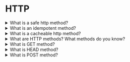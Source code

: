 # HTTP

<details>
  <summary>What is a safe http method?</summary>

An HTTP method is safe if it doesn't alter the state of the server. In other words, a method is safe if it leads to a read-only operation. Several common HTTP methods are safe: GET, HEAD, or OPTIONS. All safe methods are also idempotent, but not all idempotent methods are safe. For example, PUT and DELETE are both idempotent but unsafe.

[More >>](https://developer.mozilla.org/en-US/docs/Glossary/Safe/HTTP)

</details>

<details>
  <summary>What is an idempotent method?</summary>

An HTTP method is idempotent if an identical request can be made once or several times in a row with the same effect while leaving the server in the same state. In other words, an idempotent method should not have any side effects — unless those side effects are also idempotent. Implemented correctly, the GET, HEAD, PUT, and DELETE methods are idempotent, but not the POST method. All safe methods are also idempotent.

[More >>](https://developer.mozilla.org/en-US/docs/Glossary/Idempotent)

</details>

<details>
  <summary>What is a cacheable http method?</summary>

A cacheable response is an HTTP response that can be cached, that is stored to be retrieved and used later, saving a new request to the server.

[More >>](https://developer.mozilla.org/en-US/docs/Glossary/cacheable)

</details>

<details>
  <summary>What are HTTP methods? What methods do you know?</summary>

HTTP describes a set of request methods that demonstrate what action is needed. There are the following methods:

`GET` - to request source view. It is possible only to get data;

`HEAD` - the same as the GET but without response;

`POST` - to send subjects to a server and often require changes of the server state or side effects;

`PUT` - to replace all parts of an existed subject;

`PATCH` - to update only part of an existed subject;

`DELETE` - to remove data;

`CONNECT` - to create a connection between server and client;

`OPTIONS` - to get source description;

`TRACE` - to request test a message from a server.

[More >>](https://developer.mozilla.org/en-US/docs/Web/HTTP/Methods)

</details>

<details>
  <summary>What is GET method?</summary>

The HTTP GET method requests a representation of the specified resource.

| Option                       | Value |
| ---------------------------- | ----- |
| Request has body             | No    |
| Successful response has body | Yes   |
| Safe                         | Yes   |
| Idempotent                   | Yes   |
| Cacheable                    | Yes   |
| Allowed in HTML forms        | Yes   |

[More >>](https://developer.mozilla.org/en-US/docs/Web/HTTP/Methods/GET)

</details>

<details>
  <summary>What is HEAD method?</summary>

The HTTP HEAD method requests the headers that would be returned if the HEAD request's URL was instead requested with the HTTP GET method. For example, if a URL might produce a large download, a HEAD request could read its Content-Length header to check the filesize without actually downloading the file.

| Option                       | Value |
| ---------------------------- | ----- |
| Request has body             | No    |
| Successful response has body | No    |
| Safe                         | Yes   |
| Idempotent                   | Yes   |
| Cacheable                    | Yes   |
| Allowed in HTML forms        | No    |

[More >>](https://developer.mozilla.org/en-US/docs/Web/HTTP/Methods/HEAD)

</details>

<details>
  <summary>What is POST method?</summary>

The HTTP POST method sends data to the server. The type of the body of the request is indicated by the Content-Type header.

| Option                       | Value                                     |
| ---------------------------- | ----------------------------------------- |
| Request has body             | Yes                                       |
| Successful response has body | Yes                                       |
| Safe                         | No                                        |
| Idempotent                   | No                                        |
| Cacheable                    | Only if freshness information is included |
| Allowed in HTML forms        | Yes                                       |

[More >>](https://developer.mozilla.org/en-US/docs/Web/HTTP/Methods/POST)

</details>
